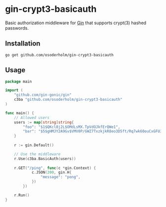 # gin-crypt3-basicauth

Basic authorization middleware for [Gin](https://github.com/gin-gonic/gin) that supports crypt(3) hashed passwords.

## Installation

    go get github.com/osoderholm/gin-crypt3-basicauth
    
## Usage

```go
package main

import (
	"github.com/gin-gonic/gin"
    c3ba "github.com/osoderholm/gin-crypt3-basicauth"
)

func main() {
    // Allowed users
    users := map[string]string{
        "foo": "$1$QKcl8j2L$OMdLsMX.TpVdOJkfErQWe1",
        "bar": "$5$gHMJY2A9Gv$VMV0P/GWZ7TxzkjkR8eo3D5ft/Rq7wk60ouCxGFU321",
    }
    
    r := gin.Default()

    // Use the middleware
    r.Use(c3ba.BasicAuth(users))
    
    r.GET("/ping", func(c *gin.Context) {
    		c.JSON(200, gin.H{
    			"message": "pong",
    		})
    	})

    r.Run() 
}
```
